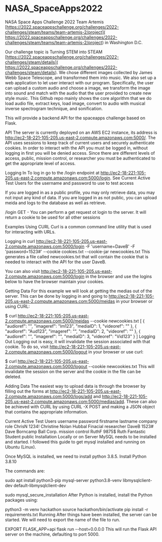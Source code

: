 # NASA_SpaceApps2022
NASA Space Apps Challenge 2022
Team Artemis [https://2022.spaceappschallenge.org/challenges/2022-challenges/steam/teams/team-artemis-2/project]( https://2022.spaceappschallenge.org/challenges/2022-challenges/steam/teams/team-artemis-2/project) in Washington D.C.

Our challenge topic is Turning STEM into STEAM [https://2022.spaceappschallenge.org/challenges/2022-challenges/steam/details]( https://2022.spaceappschallenge.org/challenges/2022-challenges/steam/details). We chose different images collected by James Webb Space Telescope, and transformed them into music. We also set up a web application to let user interact with our program. Specifically, the user can upload a custom audio and choose a image, we transform the image into sound and match with the audio that the user provided to create new style music. This Github repo mainly shows the core algorithm that we do load audio file, extract keys, load image, convert to audio with musical inverse spectrogram technique, and sonification.







This will provide a backend API for the spaceapps challenge based on Flask.

API
The server is currently deployed on an AWS EC2 instance, its address is http://ec2-18-221-105-205.us-east-2.compute.amazonaws.com:5000/. The API uses sessions to keep track of current users and securely authenticate cookies. In order to interact with the API you must be logged in, without logging in first you will be denied access. Since there are different levels of access, public, mission control, or researcher you must be authenticated to get the appropriate level of access.

Logging In
To log in go to the /login endpoint at http://ec2-18-221-105-205.us-east-2.compute.amazonaws.com:5000/login. See Current Active Test Users for the username and password to use to test access

If you are logged in as a public profile, you may only retrieve data, you may not input any kind of data. If you are logged in as not public, you can upload meida and logs to the database as well as retrieve.

/login
GET - You can perform a get request ot login to the server. It will return a cookie to be used for all other sessions






Examples Using CURL
Curl is a common command line utility that is used for interacting with URLs.

Logging in
curl http://ec2-18-221-105-205.us-east-2.compute.amazonaws.com:5000/login -F 'username=DaveB' -F 'password=1523#' --cookie cookies.txt --cookie-jar newcookies.txt This generates a file called newcookies.txt that will contain the cookie that is needed to interact with the API for the user DaveB.

You can also visit http://ec2-18-221-105-205.us-east-2.compute.amazonaws.com:5000/login in the browser and use the logins below to have the browser maintain your cookies.

Getting Data
For this example we will look at getting the medias out of the server. This can be done by logging in and going to http://ec2-18-221-105-205.us-east-2.compute.amazonaws.com:5000/meidas in your browser or using CURL:

$ curl http://ec2-18-221-105-205.us-east-2.compute.amazonaws.com:5000/meidas --cookie newcookies.txt
[
  {
    "audioref": "",
    "imageref": "Im123",
    "mediaID": 1,
    "videoref": ""
  },
  {
    "audioref": "Aud123",
    "imageref": "",
    "mediaID": 2,
    "videoref": ""
  },
  {
    "audioref": "",
    "imageref": "",
    "mediaID": 3,
    "videoref": "Vid123"
  }
]
Logging Out
Logging out is easy, it will invalidate the session associated with that cookie. To do so, visit http://ec2-18-221-105-205.us-east-2.compute.amazonaws.com:5000/logout in your browser or use curl:

$ curl http://ec2-18-221-105-205.us-east-2.compute.amazonaws.com:5000/logout --cookie newcookies.txt
This will invalidate the session on the server and the cookie in the file can be deleted.

Adding Data
The easiest way to upload data is through the browser by filling out the forms at http://ec2-18-221-105-205.us-east-2.compute.amazonaws.com:5000/logs/add and http://ec2-18-221-105-205.us-east-2.compute.amazonaws.com:5000/medias/add. These can also be achieved with CURL by using CURL -X POST and making a JSON object that contains the appropriate information.

Current Active Test Users
username	password	firstname	lastname	company	role
ChrisN	1234!	Christine	Nolan	Hubbal Finacial	researcher
DaveB	1523#	Dave	Borncamp	Ball Corp.	mission control
RuthF	9875$	Ruth	Fantastic	Student	public
Installation Locally or on Server
MySQL needs to be installed and started. I followed this guide to get mysql installed and running on Ubuntu (Linux).

Once MySQL is installed, we need to install python 3.8.5. Install Python 3.8.10

The commands are:

sudo apt install python3-pip mysql-server python3.8-venv libmysqlclient-dev default-libmysqlclient-dev

sudo mysql_secure_installation
After Python is installed, install the Python packages using:

python3 -m venv hackathon 
source hackathon/bin/activate
pip install -r requirements.txt
Running
After things have been installed, the server can be started. We will need to export the name of the file to run.

EXPORT FLASK_APP=api
flask run --host=0.0.0.0
This will run the Flask API server on the machine, defaulting to port 5000.

